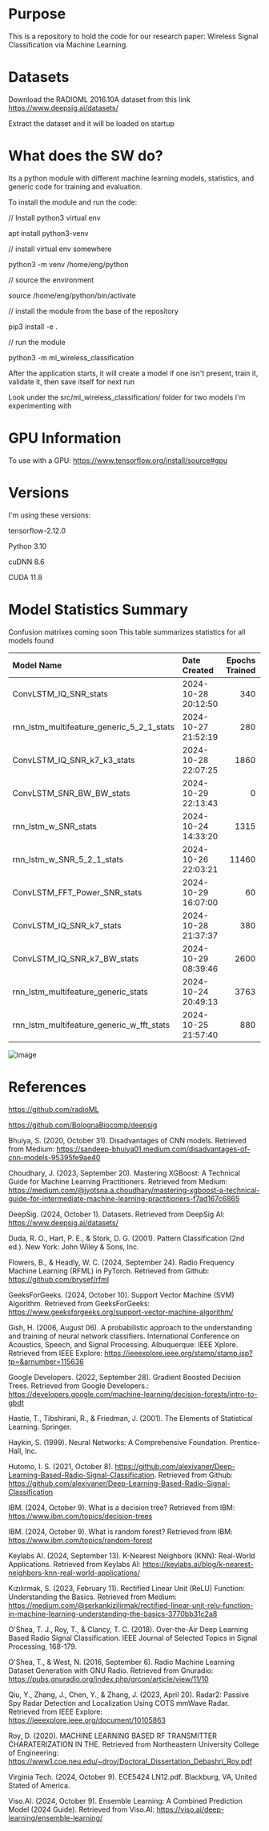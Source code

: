 # Purpose

This is a repository to hold the code for our research paper: Wireless Signal Classification via Machine Learning.

# Datasets

Download the RADIOML 2016.10A dataset from this link https://www.deepsig.ai/datasets/

Extract the dataset and it will be loaded on startup

# What does the SW do?

Its a python module with different machine learning models, statistics, and generic code for training and evaluation. 

To install the module and run the code:


// Install python3 virtual env

apt install python3-venv

// install virtual env somewhere

python3 -m venv /home/eng/python

// source the environment

source /home/eng/python/bin/activate

// install the module from the base of the repository

pip3 install -e . 

// run the module

python3 -m ml_wireless_classification




After the application starts, it will create a model if one isn't present, train it, validate it, then save itself for next run

Look under the src/ml_wireless_classification/ folder for two models I'm experimenting with


# GPU Information
To use with a GPU:
https://www.tensorflow.org/install/source#gpu

# Versions
I'm using these versions:

tensorflow-2.12.0

Python 3.10	

cuDNN 8.6

CUDA 11.8


# Model Statistics Summary
Confusion matrixes coming soon
This table summarizes statistics for all models found

| Model Name                                | Date Created        |   Epochs Trained |   Best Accuracy |   Current Accuracy | Last Trained        |
|:------------------------------------------|:--------------------|-----------------:|----------------:|-------------------:|:--------------------|
| ConvLSTM_IQ_SNR_stats                     | 2024-10-28 20:12:50 |              340 |        0.534955 |           0.534932 | 2024-10-28 21:32:15 |
| rnn_lstm_multifeature_generic_5_2_1_stats | 2024-10-27 21:52:19 |              280 |        0.527705 |           0.511818 | 2024-10-28 17:45:45 |
| ConvLSTM_IQ_SNR_k7_k3_stats               | 2024-10-28 22:07:25 |             1860 |        0.538    |           0.536886 | 2024-10-29 08:38:05 |
| ConvLSTM_SNR_BW_BW_stats                  | 2024-10-29 22:13:43 |                0 |        0        |           0        |                     |
| rnn_lstm_w_SNR_stats                      | 2024-10-24 14:33:20 |             1315 |        0.657091 |           0.654955 | 2024-10-26 15:51:42 |
| rnn_lstm_w_SNR_5_2_1_stats                | 2024-10-26 22:03:21 |            11460 |        0.677386 |           0.677159 | 2024-10-28 18:54:41 |
| ConvLSTM_FFT_Power_SNR_stats              | 2024-10-29 16:07:00 |               60 |        0.427705 |           0.427045 | 2024-10-29 17:29:49 |
| ConvLSTM_IQ_SNR_k7_stats                  | 2024-10-28 21:37:37 |              380 |        0.529955 |           0.529955 | 2024-10-29 10:50:41 |
| ConvLSTM_IQ_SNR_k7_BW_stats               | 2024-10-29 08:39:46 |             2600 |        0.528227 |           0.527136 | 2024-10-29 21:58:18 |
| rnn_lstm_multifeature_generic_stats       | 2024-10-24 20:49:13 |             3763 |        0.550136 |           0.538636 | 2024-10-27 21:42:37 |
| rnn_lstm_multifeature_generic_w_fft_stats | 2024-10-25 21:57:40 |              880 |        0.517455 |           0.515477 | 2024-10-26 11:55:08 |

![image](https://github.com/user-attachments/assets/481af949-8fe2-4a9b-9ded-9e58efd70595)


# References

https://github.com/radioML

https://github.com/BolognaBiocomp/deepsig

​​Bhuiya, S. (2020, October 31). Disadvantages of CNN models. Retrieved from Medium: https://sandeep-bhuiya01.medium.com/disadvantages-of-cnn-models-95395fe9ae40 

​Choudhary, J. (2023, September 20). Mastering XGBoost: A Technical Guide for Machine Learning Practitioners. Retrieved from Medium: https://medium.com/@jyotsna.a.choudhary/mastering-xgboost-a-technical-guide-for-intermediate-machine-learning-practitioners-f7ad167c6865 

​DeepSig. (2024, October 1). Datasets. Retrieved from DeepSig AI: https://www.deepsig.ai/datasets/ 

​Duda, R. O., Hart, P. E., & Stork, D. G. (2001). Pattern Classification (2nd ed.). New York: John Wiley & Sons, Inc. 

​Flowers, B., & Headly, W. C. (2024, September 24). Radio Frequency Machine Learning (RFML) in PyTorch. Retrieved from Github: https://github.com/brysef/rfml 

​GeeksForGeeks. (2024, October 10). Support Vector Machine (SVM) Algorithm. Retrieved from GeeksForGeeks: https://www.geeksforgeeks.org/support-vector-machine-algorithm/ 

​Gish, H. (2006, August 06). A probabilistic approach to the understanding and training of neural network classifiers. International Conference on Acoustics, Speech, and Signal Processing. Albuquerque: IEEE Xplore. Retrieved from IEEE Explore: https://ieeexplore.ieee.org/stamp/stamp.jsp?tp=&arnumber=115636 

​Google Developers. (2022, September 28). Gradient Boosted Decision Trees. Retrieved from Google Developers.: https://developers.google.com/machine-learning/decision-forests/intro-to-gbdt 

​Hastie, T., Tibshirani, R., & Friedman, J. (2001). The Elements of Statistical Learning. Springer. 

​Haykin, S. (1999). Neural Networks: A Comprehensive Foundation. Prentice-Hall, Inc. 

​Hutomo, I. S. (2021, October 8). https://github.com/alexivaner/Deep-Learning-Based-Radio-Signal-Classification. Retrieved from Github: https://github.com/alexivaner/Deep-Learning-Based-Radio-Signal-Classification 

​IBM. (2024, October 9). What is a decision tree? Retrieved from IBM: https://www.ibm.com/topics/decision-trees 

​IBM. (2024, October 9). What is random forest? Retrieved from IBM: https://www.ibm.com/topics/random-forest 

​Keylabs AI. (2024, September 13). K-Nearest Neighbors (KNN): Real-World Applications. Retrieved from Keylabs AI: https://keylabs.ai/blog/k-nearest-neighbors-knn-real-world-applications/ 

​Kızılırmak, S. (2023, February 11). Rectified Linear Unit (ReLU) Function: Understanding the Basics. Retrieved from Medium: https://medium.com/@serkankizilirmak/rectified-linear-unit-relu-function-in-machine-learning-understanding-the-basics-3770bb31c2a8 

​O'Shea, T. J., Roy, T., & Clancy, T. C. (2018). Over-the-Air Deep Learning Based Radio Signal Classification. IEEE Journal of Selected Topics in Signal Processing, 168-179. 

​O'Shea, T., & West, N. (2016, September 6). Radio Machine Learning Dataset Generation with GNU Radio. Retrieved from Gnuradio: https://pubs.gnuradio.org/index.php/grcon/article/view/11/10 

​Qiu, Y., Zhang, J., Chen, Y., & Zhang, J. (2023, April 20). Radar2: Passive Spy Radar Detection and Localization Using COTS mmWave Radar. Retrieved from IEEE Explore: https://ieeexplore.ieee.org/document/10105863 

​Roy, D. (2020). MACHINE LEARNING BASED RF TRANSMITTER CHARATERIZATION IN THE. Retrieved from Northeastern University College of Engineering: https://www1.coe.neu.edu/~droy/Doctoral_Dissertation_Debashri_Roy.pdf 

​Virginia Tech. (2024, October 9). ECE5424 LN12.pdf. Blackburg, VA, United Stated of America. 

​Viso.AI. (2024, October 9). Ensemble Learning: A Combined Prediction Model (2024 Guide). Retrieved from Viso.AI: https://viso.ai/deep-learning/ensemble-learning/ 

​​​ 
